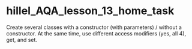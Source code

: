 # hillel_AQA_lesson_13_home_task

Create several classes with a constructor (with parameters) / without a constructor. At the same time, use different access modifiers (yes, all 4), get, and set. 

